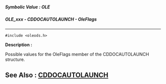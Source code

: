 ##### Symbolic Value : OLE
##### OLE_xxx - CDDOCAUTOLAUNCH - OleFlags
---
```
#include <oleods.h>
```
**Description :**

Possible values for the OleFlags member of the CDDOCAUTOLAUNCH structure.

**See Also :**
[CDDOCAUTOLAUNCH](/domino-c-api-docs/reference/Data/CDDOCAUTOLAUNCH)
---
